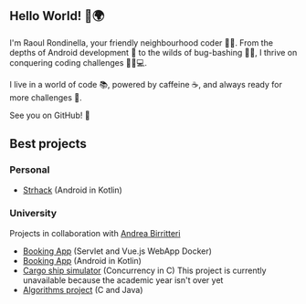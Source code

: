 ## Hello World! 👋🌍

I'm Raoul Rondinella, your friendly neighbourhood coder 🧑‍💻. From the depths of Android development 📱 to the wilds of bug-bashing 🐜💥, I thrive on conquering coding challenges 🧗‍♂️💻.

I live in a world of code 📚, powered by caffeine ☕, and always ready for more challenges 🎯. 

See you on GitHub! 🎉

## Best projects
### Personal
<ul>
  <li><a href="https://github.com/RR2000/Strhack">Strhack</a> (Android in Kotlin)</li>
</ul>

### University
Projects in collaboration with <a href="https://github.com/AndreaBirritteri">Andrea Birritteri</a>
<ul>
  <li><a href="https://github.com/RR2000/laboratorio-TWEB-2021-2022">Booking App</a> (Servlet and Vue.js WebApp Docker)</li>
  <li><a href="https://github.com/RR2000/laboratorio-IUM-2021-2022">Booking App</a> (Android in Kotlin)</li>
  <li><a href="https://github.com/RR2000/laboratorio-sistemi-operativi-2022-2023">Cargo ship simulator</a> (Concurrency in C) This project is currently unavailable because the academic year isn't over yet</li>
  <li><a href="https://github.com/RR2000/laboratorio-algoritmi-2021-2022">Algorithms project</a> (C and Java)</li>
</ul>
